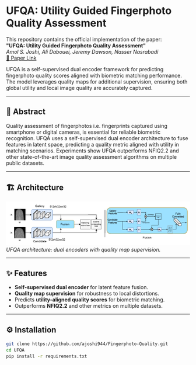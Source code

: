 # UFQA: Utility Guided Fingerphoto Quality Assessment

This repository contains the official implementation of the paper:  
**"UFQA: Utility Guided Fingerphoto Quality Assessment"**  
*Amol S. Joshi, Ali Dabouei, Jeremy Dawson, Nasser Nasrabadi*  
[📄 Paper Link](https://arxiv.org/abs/2407.11141)

UFQA is a self-supervised dual encoder framework for predicting fingerphoto quality scores aligned with biometric matching performance. The model leverages quality maps for additional supervision, ensuring both global utility and local image quality are accurately captured.

---

## 📌 Abstract
Quality assessment of fingerphotos i.e. fingerprints captured using smartphone or digital cameras, is essential for reliable biometric recognition. UFQA uses a self-supervised dual encoder architecture to fuse features in latent space, predicting a quality metric aligned with utility in matching scenarios. Experiments show UFQA outperforms NFIQ2.2 and other state-of-the-art image quality assessment algorithms on multiple public datasets.

---

## 🏗 Architecture
![UFQA Architecture](images/UFQA_architecture.png)  
*UFQA architecture: dual encoders with quality map supervision.*

---

## ✨ Features
- **Self-supervised dual encoder** for latent feature fusion.
- **Quality map supervision** for robustness to local distortions.
- Predicts **utility-aligned quality scores** for biometric matching.
- Outperforms **NFIQ2.2** and other metrics on multiple datasets.

---

## ⚙️ Installation
```bash
git clone https://github.com/ajoshi944/Fingerphoto-Quality.git
cd UFQA
pip install -r requirements.txt
```
